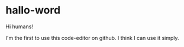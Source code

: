 # hallo-word

Hi humans!

I'm the first to use this code-editor on github. 
I think I can use it simply. 
